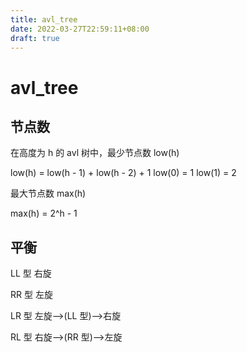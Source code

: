```yaml
---
title: avl_tree
date: 2022-03-27T22:59:11+08:00
draft: true
---
```


# avl_tree

## 节点数

在高度为 h 的 avl 树中，最少节点数 low(h)

low(h) = low(h - 1) + low(h - 2) + 1 low(0) = 1 low(1) = 2

最大节点数 max(h)

max(h) = 2^h - 1

## 平衡

LL 型 右旋

RR 型 左旋

LR 型 左旋-->(LL 型)-->右旋

RL 型 右旋-->(RR 型)-->左旋
